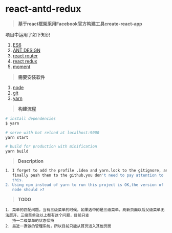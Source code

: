 # react-antd-redux
> **基于react框架采用Facebook官方构建工具create-react-app**

项目中运用了如下知识

1. [ES6](http://es6.ruanyifeng.com/)
1. [ANT DESIGN](https://ant.design/index-cn)
1. [react router](https://reacttraining.com/react-router/web/guides/philosophy)
1. [react redux](http://www.redux.org.cn/docs/basics/UsageWithReact.html)
1. [moment](http://momentjs.cn/docs/)

> **需要安装软件**

1. [node](http://nodejs.cn/)
1. [git](https://git-scm.com/)
1. [yarn](https://yarnpkg.com/zh-Hans/)

> **构建流程**

```bash
# install dependencies
$ yarn

# serve with hot reload at localhost:9000
yarn start

# build for production with minification
yarn build
```

> **Description**

```bash
1. I forget to add the profile .idea and yarn.lock to the gitignore, and
   finally push then to the github,you don't need to pay attention to
   this.
2. Using npm instead of yarn to run this project is OK,the version of
   node should >7
```

> **TODO**

```
1. 菜单的匹配问题，当有三级菜单的时候，如果选中的是三级菜单，刷新页面以后父级菜单无法展开，三级菜单及以上都有这个问题，目前只支
   持一二级菜单的状态保持
2. 最近一直做的管理系统，所以目前只能从首页进入其他页面
```
